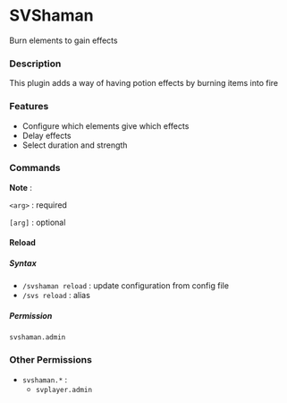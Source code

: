# SVShaman
Burn elements to gain effects

### Description
This plugin adds a way of having potion effects by burning items into fire

### Features
* Configure which elements give which effects
* Delay effects
* Select duration and strength

### Commands
**Note** :

`<arg>` : required

`[arg]` : optional

#### Reload
##### Syntax
* `/svshaman reload` : update configuration from config file
* `/svs reload` : alias

##### Permission
`svshaman.admin`

### Other Permissions
* `svshaman.*` :
    * `svplayer.admin`
